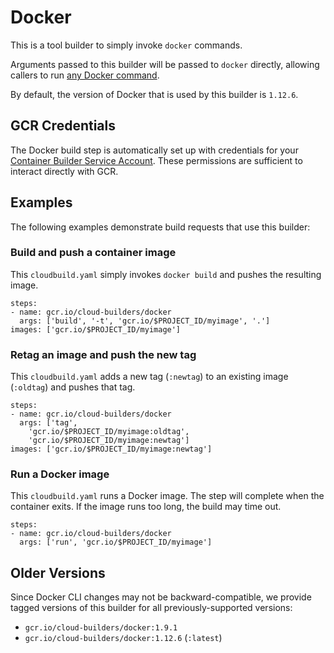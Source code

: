 # Docker

This is a tool builder to simply invoke `docker` commands.

Arguments passed to this builder will be passed to `docker` directly, allowing
callers to run [any Docker
command](https://docs.docker.com/engine/reference/commandline/).

By default, the version of Docker that is used by this builder is `1.12.6`.

## GCR Credentials

The Docker build step is automatically set up with credentials for your
[Container Builder Service
Account](https://cloud.google.com/container-builder/docs/permissions). These
permissions are sufficient to interact directly with GCR.

## Examples

The following examples demonstrate build requests that use this builder:

### Build and push a container image

This `cloudbuild.yaml` simply invokes `docker build` and pushes the resulting
image.

```
steps:
- name: gcr.io/cloud-builders/docker
  args: ['build', '-t', 'gcr.io/$PROJECT_ID/myimage', '.']
images: ['gcr.io/$PROJECT_ID/myimage']
```

### Retag an image and push the new tag

This `cloudbuild.yaml` adds a new tag (`:newtag`) to an existing image
(`:oldtag`) and pushes that tag.

```
steps:
- name: gcr.io/cloud-builders/docker
  args: ['tag',
    'gcr.io/$PROJECT_ID/myimage:oldtag',
    'gcr.io/$PROJECT_ID/myimage:newtag']
images: ['gcr.io/$PROJECT_ID/myimage:newtag']
```

### Run a Docker image

This `cloudbuild.yaml` runs a Docker image. The step will complete when the
container exits. If the image runs too long, the build may time out.

```
steps:
- name: gcr.io/cloud-builders/docker
  args: ['run', 'gcr.io/$PROJECT_ID/myimage']
```

## Older Versions

Since Docker CLI changes may not be backward-compatible, we provide tagged
versions of this builder for all previously-supported versions:

*   `gcr.io/cloud-builders/docker:1.9.1`
*   `gcr.io/cloud-builders/docker:1.12.6` (`:latest`)
